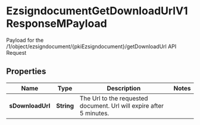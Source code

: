 

# EzsigndocumentGetDownloadUrlV1ResponseMPayload

Payload for the /1/object/ezsigndocument/{pkiEzsigndocument}/getDownloadUrl API Request

## Properties

Name | Type | Description | Notes
------------ | ------------- | ------------- | -------------
**sDownloadUrl** | **String** | The Url to the requested document.  Url will expire after 5 minutes. | 



